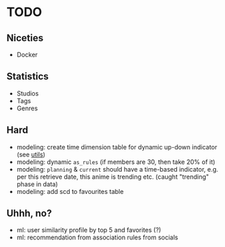 # TODO

## Niceties

- Docker

## Statistics

- Studios
- Tags
- Genres

## Hard

- modeling: create time dimension table for dynamic up-down indicator (see [utils](./sqls/utils.sql#L284))
- modeling: dynamic `as_rules` (if members are 30, then take 20% of it)
- modeling: `planning` & `current` should have a time-based indicator, e.g. per this retrieve date, this anime is trending etc.
  (caught "trending" phase in data)
- modeling: add scd to favourites table

## Uhhh, no?

- ml: user similarity profile by top 5 and favorites (?)
- ml: recommendation from association rules from socials
